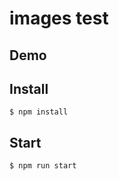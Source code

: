 images test
=========================

## Demo

## Install
```
$ npm install
```

## Start
```
$ npm run start
```
